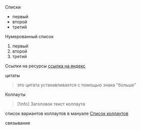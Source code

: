 Списки
- первый
- второй
- третий

Нумерованный список
1. первый
2. второй
3. третий

Ссылки на ресурсы
[ссылка на яндекс](https://ya.ru)

цитаты
>это цитата устанавливается
>с помощью знака "больше"

Коллауты

>[!info] Заголовок
>текст коллаута

список вариантов коллаутов в мануале [Список коллаутов](https://help.obsidian.md/Editing+and+formatting/Callouts)

связывание 
